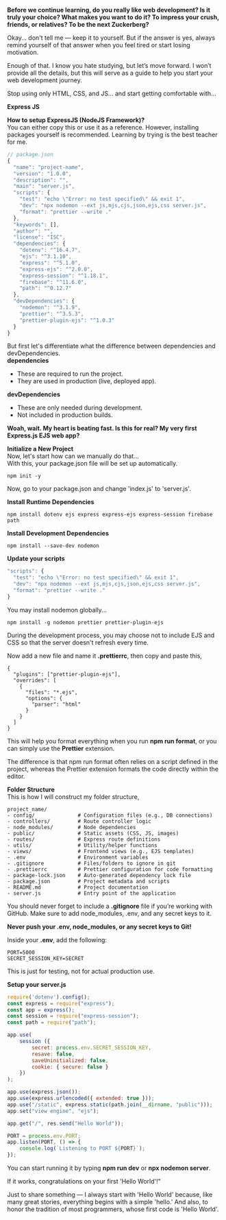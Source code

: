 **Before we continue learning, do you really like web development? Is it truly your choice? What makes you want to do it? To impress your crush, friends, or relatives? To be the next Zuckerberg?**<br>

Okay... don't tell me — keep it to yourself. But if the answer is yes, always remind yourself of that answer when you feel tired or start losing motivation.

Enough of that. I know you hate studying, but let’s move forward. I won’t provide all the details, but this will serve as a guide to help you start your web development journey.

Stop using only HTML, CSS, and JS... and start getting comfortable with...

**Express JS**

**How to setup ExpressJS (NodeJS Framework)?**<br>
You can either copy this or use it as a reference. However, installing packages yourself is recommended. Learning by trying is the best teacher for me.<br>

```js
// package.json
{
  "name": "project-name",
  "version": "1.0.0",
  "description": "",
  "main": "server.js",
  "scripts": {
    "test": "echo \"Error: no test specified\" && exit 1",
    "dev": "npx nodemon --ext js,mjs,cjs,json,ejs,css server.js",
    "format": "prettier --write ."
  },
  "keywords": [],
  "author": "",
  "license": "ISC",
  "dependencies": {
    "dotenv": "^16.4.7",
    "ejs": "^3.1.10",
    "express": "^5.1.0",
    "express-ejs": "^2.0.0",
    "express-session": "^1.18.1",
    "firebase": "^11.6.0",
    "path": "^0.12.7"
  },
  "devDependencies": {
    "nodemon": "^3.1.9",
    "prettier": "^3.5.3",
    "prettier-plugin-ejs": "^1.0.3"
  }
}
```

But first let's differentiate what the difference between dependencies and devDependencies.<br>
**dependencies**
- These are required to run the project.
- They are used in production (live, deployed app).

**devDependencies**
- These are only needed during development.
- Not included in production builds.
  
**Woah, wait. My heart is beating fast. Is this for real? My very first Express.js EJS web app?**
<br>

**Initialize a New Project**<br>
Now, let's start how can we manually do that...<br>
With this, your package.json file will be set up automatically.
```
npm init -y
```
Now, go to your package.json and change 'index.js' to 'server.js'.

**Install Runtime Dependencies**<br>
```
npm install dotenv ejs express express-ejs express-session firebase path
```

**Install Development Dependencies**<br>
```
npm install --save-dev nodemon
```

**Update your scripts**
```js
"scripts": {
  "test": "echo \"Error: no test specified\" && exit 1",
  "dev": "npx nodemon --ext js,mjs,cjs,json,ejs,css server.js",
  "format": "prettier --write ."
}
```
You may install nodemon globally...
```
npm install -g nodemon prettier prettier-plugin-ejs
```
During the development process, you may choose not to include EJS and CSS so that the server doesn't refresh every time.

Now add a new file and name it **.prettierrc**, then copy and paste this,
```
{
  "plugins": ["prettier-plugin-ejs"],
  "overrides": [
    {
      "files": "*.ejs",
      "options": {
        "parser": "html"
      }
    }
  ]
}
```
This will help you format everything when you run **npm run format**, or you can simply use the **Prettier** extension.

The difference is that npm run format often relies on a script defined in the project, whereas the Prettier extension formats the code directly within the editor.

**Folder Structure**<br>
This is how I will construct my folder structure,
```
project_name/
- config/              # Configuration files (e.g., DB connections)
- controllers/         # Route controller logic
- node_modules/        # Node dependencies
- public/              # Static assets (CSS, JS, images)
- routes/              # Express route definitions
- utils/               # Utility/helper functions
- views/               # Frontend views (e.g., EJS templates)
- .env                 # Environment variables
- .gitignore           # Files/folders to ignore in git
- .prettierrc          # Prettier configuration for code formatting
- package-lock.json    # Auto-generated dependency lock file
- package.json         # Project metadata and scripts
- README.md            # Project documentation
- server.js            # Entry point of the application
```

You should never forget to include a **.gitignore** file if you’re working with GitHub. Make sure to add node_modules, .env, and any secret keys to it.

**Never push your .env, node_modules, or any secret keys to Git!**

Inside your **.env**, add the following:
```
PORT=5000
SECRET_SESSION_KEY=SECRET
```
This is just for testing, not for actual production use.

**Setup your server.js**
```js
require('dotenv').config();
const express = require("express");
const app = express();
const session = require("express-session");
const path = require("path");

app.use(
    session ({
        secret: process.env.SECRET_SESSION_KEY,
        resave: false,
        saveUninitialized: false,
        cookie: { secure: false }
    })
);

app.use(express.json());
app.use(express.urlencoded({ extended: true }));
app.use("/static", express.static(path.join(__dirname, "public")));
app.set("view engine", "ejs");

app.get("/", res.send("Hello World"));

PORT = process.env.PORT;
app.listen(PORT, () => {
    console.log(`Listening to PORT ${PORT}`);
});
```

You can start running it by typing **npm run dev** or **npx nodemon server**.

If it works, congratulations on your first 'Hello World'!"

Just to share something — I always start with 'Hello World' because, like many great stories, everything begins with a simple 'hello.' And also, to honor the tradition of most programmers, whose first code is 'Hello World'.
